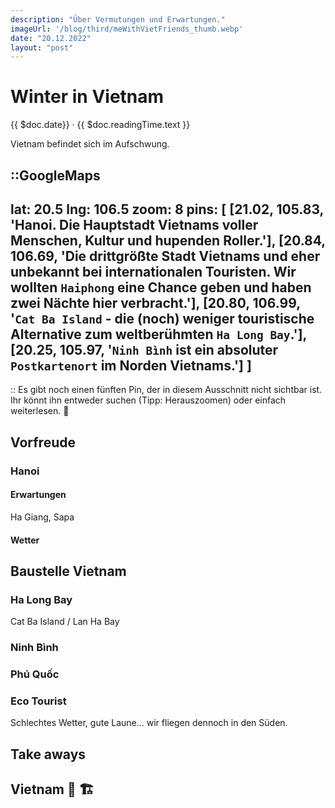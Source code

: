```yaml
---
description: "Über Vermutungen und Erwartungen."
imageUrl: '/blog/third/meWithVietFriends_thumb.webp'
date: "20.12.2022"
layout: "post"
---
```


# Winter in Vietnam
{{ $doc.date}} · {{ $doc.readingTime.text }}

Vietnam befindet sich im Aufschwung. 

::GoogleMaps
---
lat: 20.5
lng: 106.5
zoom: 8
pins: [
  [21.02, 105.83, 'Hanoi. Die Hauptstadt Vietnams voller Menschen, Kultur und hupenden Roller.'],
  [20.84, 106.69, 'Die drittgrößte Stadt Vietnams und eher unbekannt bei internationalen Touristen. 
  Wir wollten `Haiphong` eine Chance geben und haben zwei Nächte hier verbracht.'],
  [20.80, 106.99, '`Cat Ba Island` - die (noch) weniger touristische Alternative zum weltberühmten `Ha Long Bay`.'],
  [20.25, 105.97, '`Ninh Bình` ist ein absoluter `Postkartenort` im Norden Vietnams.']
]
---
::
Es gibt noch einen fünften Pin, der in diesem Ausschnitt nicht sichtbar ist.
Ihr könnt ihn entweder suchen (Tipp: Herauszoomen) oder einfach weiterlesen. 🧐

## Vorfreude
### Hanoi
#### Erwartungen
Ha Giang, Sapa
#### Wetter
## Baustelle Vietnam
### Ha Long Bay
Cat Ba Island / Lan Ha Bay
### Ninh Bình
### Phú Quốc
### Eco Tourist
Schlechtes Wetter, gute Laune... wir fliegen dennoch in den Süden.
## Take aways

<!-- <video controls controlsList="nodownload" preload="none" poster="/test.png">  
  <source src="/blog/out.webm" type="video/webm">
</video> -->

## Vietnam 🚧 🏗 ️ 
